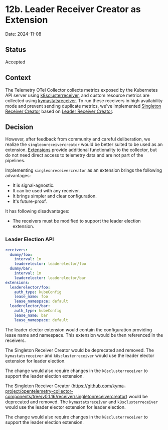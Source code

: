 # 12b. Leader Receiver Creator as Extension

Date: 2024-11-08

## Status

Accepted

## Context

The Telemetry OTel Collector collects metrics exposed by the Kubernetes API server using [k8sclusterreceiver](https://github.com/open-telemetry/opentelemetry-collector-contrib/tree/main/receiver/k8sclusterreceiver), and custom resource metrics are collected using [kymastatsreceiver](https://github.com/kyma-project/opentelemetry-collector-components/tree/main/receiver/kymastatsreceiver).
To run these receivers in high availability mode and prevent sending duplicate metrics, we've implemented [Singleton Receiver Creator](https://github.com/kyma-project/opentelemetry-collector-components/tree/v0.1.16/receiver/singletonreceivercreator) based on [Leader Receiver Creator](./012a-leader-receiver-creator.md).

## Decision

However, after feedback from community and careful deliberation, we realize the `singleonreceivercreator` would be better suited to be used as an extension.
[Extensions](https://github.com/open-telemetry/opentelemetry-collector/blob/main/extension/README.md?plain=1) provide additional functionality to the collector, but do not need direct access to telemetry data and are not part of the pipelines.

Implementing `singleonreceivercreator` as an extension brings the following advantages:

- It is signal-agnostic.
- It can be used with any receiver.
- It brings simpler and clear configuration.
- It's future-proof.

It has following disadvantages:

- The receivers must be modified to support the leader election extension.

### Leader Election API

```yaml
receivers:
  dummy/foo:
    interval: 1m
    leaderelector: leaderelector/foo
  dummy/bar:
    interval: 1m
    leaderelector: leaderelector/bar
extensions:
  leaderelector/foo:
    auth_type: kubeConfig
    lease_name: foo
    lease_namespace: default
  leaderelector/bar:
    auth_type: kubeConfig
    lease_name: bar
    lease_namespace: default
```

The leader elector extension would contain the configuration providing lease name and namespace. This extension would be then referenced in the receivers.

The Singleton Receiver Creator would be deprecated and removed. The `kymastatsreceiver` and `k8sclusterreceiver` would use the leader elector extension for leader election.

The change would also require changes in the `k8sclusterreceiver` to support the leader election extension.

The Singleton Receiver Creator (https://github.com/kyma-project/opentelemetry-collector-components/tree/v0.1.16/receiver/singletonreceivercreator) would be deprecated and removed. The `kymastatsreceiver` and `k8sclusterreceiver` would use the leader elector extension for leader election.

The change would also require changes in the `k8sclusterreceiver` to support the leader election extension.
